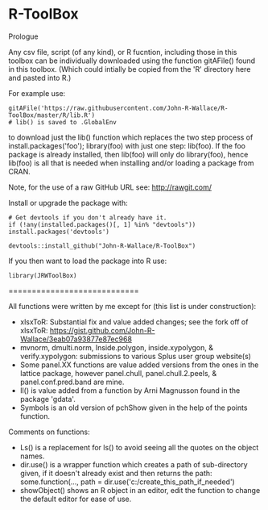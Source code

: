 R-ToolBox
============================

Prologue

Any csv file, script (of any kind), or R fucntion, including those in this toolbox can be individually downloaded using the function gitAFile() found in this toolbox. (Which could intially be copied from the 'R' directory here and pasted into R.)

For example use:

    gitAFile('https://raw.githubusercontent.com/John-R-Wallace/R-ToolBox/master/R/lib.R') 
    # lib() is saved to .GlobalEnv

to download just the lib() function which replaces the two step process of install.packages('foo'); library(foo) with just one step: lib(foo).  If the foo package is already installed, then lib(foo) will only do library(foo), hence lib(foo) is all that is needed when installing and/or loading a package from CRAN.

Note, for the use of a raw GitHub URL see: http://rawgit.com/

Install or upgrade the package with:

    # Get devtools if you don't already have it.
    if (!any(installed.packages()[, 1] %in% "devtools"))  install.packages('devtools')  
    
    devtools::install_github("John-R-Wallace/R-ToolBox")

If you then want to load the package into R use:

    library(JRWToolBox)    

============================   

All functions were written by me except for (this list is under construction):

- xlsxToR: Substantial fix and value added changes; see the fork off of xlsxToR: https://gist.github.com/John-R-Wallace/3eab07a93877e87ec968
- mvnorm, dmulti.norm, Inside.polygon, inside.xypolygon, & verify.xypolygon: submissions to various Splus user group website(s)
- Some panel.XX functions are value added versions from the ones in the lattice package, however panel.chull, panel.chull.2.peels, & panel.conf.pred.band are mine.
- ll() is value added from a function by Arni Magnusson found in the package 'gdata'.
- Symbols is an old version of pchShow given in the help of the points function.
 
   
Comments on functions:

- Ls() is a replacement for ls() to avoid seeing all the quotes on the object names.
- dir.use() is a wrapper function which creates a path of sub-directory given, if it doesn't already exist and then returns the      path: some.function(..., path = dir.use('c:/create_this_path_if_needed')
- showObject() shows an R object in an editor, edit the function to change the default editor for ease of use.
